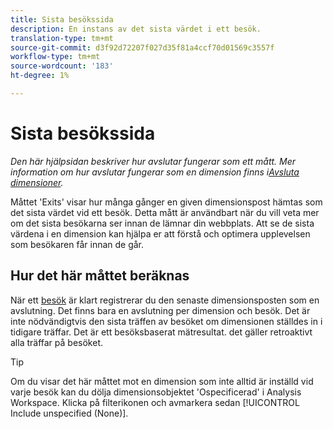 ```yaml
---
title: Sista besökssida
description: En instans av det sista värdet i ett besök.
translation-type: tm+mt
source-git-commit: d3f92d72207f027d35f81a4ccf70d01569c3557f
workflow-type: tm+mt
source-wordcount: '183'
ht-degree: 1%

---
```



# Sista besökssida

*Den här hjälpsidan beskriver hur avslutar fungerar som ett mått. Mer information om hur avslutar fungerar som en dimension finns i[Avsluta dimensioner](../dimensions/exit-dimensions.md).*

Måttet &#39;Exits&#39; visar hur många gånger en given dimensionspost hämtas som det sista värdet vid ett besök. Detta mått är användbart när du vill veta mer om det sista besökarna ser innan de lämnar din webbplats. Att se de sista värdena i en dimension kan hjälpa er att förstå och optimera upplevelsen som besökaren får innan de går.

## Hur det här måttet beräknas

När ett [besök](visits.md) är klart registrerar du den senaste dimensionsposten som en avslutning. Det finns bara en avslutning per dimension och besök. Det är inte nödvändigtvis den sista träffen av besöket om dimensionen ställdes in i tidigare träffar. Det är ett besöksbaserat mätresultat. det gäller retroaktivt alla träffar på besöket.

>[!TIP]
>
>Om du visar det här måttet mot en dimension som inte alltid är inställd vid varje besök kan du dölja dimensionsobjektet &#39;Ospecificerad&#39; i Analysis Workspace. Klicka på filterikonen och avmarkera sedan [!UICONTROL Include unspecified (None)].
